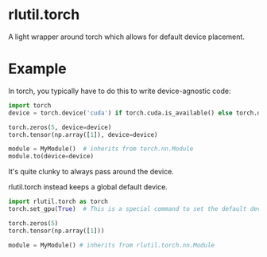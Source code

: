 # rlutil.torch

A light wrapper around torch which allows for default device placement.

# Example
In torch, you typically have to do this to write device-agnostic code:
```python
import torch
device = torch.device('cuda') if torch.cuda.is_available() else torch.device('cpu')

torch.zeros(5, device=device)
torch.tensor(np.array([1]), device=device)

module = MyModule()  # inherits from torch.nn.Module
module.to(device=device)
```
It's quite clunky to always pass around the device.

rlutil.torch instead keeps a global default device.
```python
import rlutil.torch as torch
torch.set_gpu(True)  # This is a special command to set the default device

torch.zeros(5)
torch.tensor(np.array([1]))

module = MyModule() # inherits from rlutil.torch.nn.Module
```

